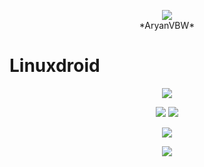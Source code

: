 <p align="center">
<img src="https://github.com/AryanVBW/LinuxDroid/releases/download/V2/1698565662643-removebg-preview.png" height=""><br>
*AryanVBW*
</p>

# Linuxdroid
<p align="center">
<img src="https://github.com/AryanVBW/LinuxDroid/releases/download/A1/LINUXDROID.gif">

<p align="center">
<img src="https://github.com/AryanVBW/LinuxDroid/releases/download/L1/ubantuFull.gif">

<img src="https://github.com/AryanVBW/LinuxDroid/releases/download/Sc/Ubantu-Screenrecording-Crop.gif.gif">

  
<p align="center">
<img src="https://github.com/AryanVBW/LinuxDroid/releases/download/A1/OSF.gif">
  
<p align="center">
<img src="https://github.com/AryanVBW/LinuxDroid/releases/download/A1/Os1.gif">


